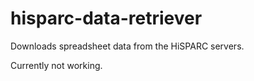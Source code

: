 # hisparc-data-retriever

Downloads spreadsheet data from the HiSPARC servers.

Currently not working.
